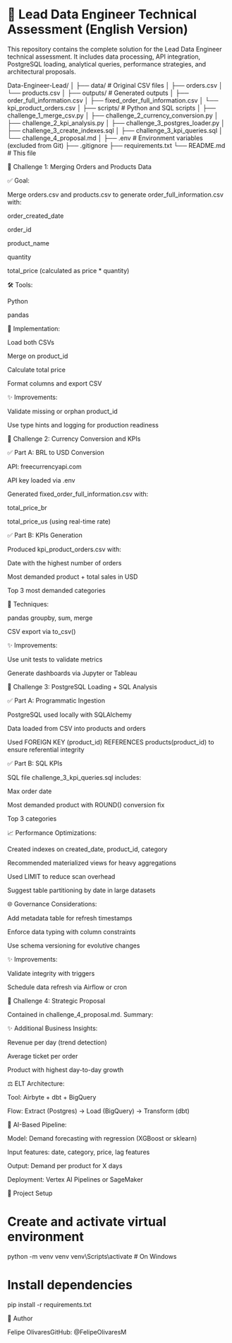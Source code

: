 # 🧠 Lead Data Engineer Technical Assessment (English Version)

This repository contains the complete solution for the Lead Data Engineer technical assessment. It includes data processing, API integration, PostgreSQL loading, analytical queries, performance strategies, and architectural proposals.


Data-Engineer-Lead/
│
├── data/                   # Original CSV files
│   ├── orders.csv
│   └── products.csv
│
├── outputs/                # Generated outputs
│   ├── order_full_information.csv
│   ├── fixed_order_full_information.csv
│   └── kpi_product_orders.csv
│
├── scripts/                # Python and SQL scripts
│   ├── challenge_1_merge_csv.py
│   ├── challenge_2_currency_conversion.py
│   ├── challenge_2_kpi_analysis.py
│   ├── challenge_3_postgres_loader.py
│   ├── challenge_3_create_indexes.sql
│   ├── challenge_3_kpi_queries.sql
│   └── challenge_4_proposal.md
│
├── .env                    # Environment variables (excluded from Git)
├── .gitignore
├── requirements.txt
└── README.md               # This file



🧐 Challenge 1: Merging Orders and Products Data

✅ Goal:

Merge orders.csv and products.csv to generate order_full_information.csv with:

order_created_date

order_id

product_name

quantity

total_price (calculated as price * quantity)

🛠️ Tools:

Python

pandas

📃 Implementation:

Load both CSVs

Merge on product_id

Calculate total price

Format columns and export CSV

✨ Improvements:

Validate missing or orphan product_id

Use type hints and logging for production readiness

🌟 Challenge 2: Currency Conversion and KPIs

✅ Part A: BRL to USD Conversion

API: freecurrencyapi.com

API key loaded via .env

Generated fixed_order_full_information.csv with:

total_price_br

total_price_us (using real-time rate)

✅ Part B: KPIs Generation

Produced kpi_product_orders.csv with:

Date with the highest number of orders

Most demanded product + total sales in USD

Top 3 most demanded categories

🤝 Techniques:

pandas groupby, sum, merge

CSV export via to_csv()

✨ Improvements:

Use unit tests to validate metrics

Generate dashboards via Jupyter or Tableau

🧰 Challenge 3: PostgreSQL Loading + SQL Analysis

✅ Part A: Programmatic Ingestion

PostgreSQL used locally with SQLAlchemy

Data loaded from CSV into products and orders

Used FOREIGN KEY (product_id) REFERENCES products(product_id) to ensure referential integrity

✅ Part B: SQL KPIs

SQL file challenge_3_kpi_queries.sql includes:

Max order date

Most demanded product with ROUND() conversion fix

Top 3 categories

📈 Performance Optimizations:

Created indexes on created_date, product_id, category

Recommended materialized views for heavy aggregations

Used LIMIT to reduce scan overhead

Suggest table partitioning by date in large datasets

🌐 Governance Considerations:

Add metadata table for refresh timestamps

Enforce data typing with column constraints

Use schema versioning for evolutive changes

✨ Improvements:

Validate integrity with triggers

Schedule data refresh via Airflow or cron

🤖 Challenge 4: Strategic Proposal

Contained in challenge_4_proposal.md. Summary:

✨ Additional Business Insights:

Revenue per day (trend detection)

Average ticket per order

Product with highest day-to-day growth

⚖️ ELT Architecture:

Tool: Airbyte + dbt + BigQuery

Flow: Extract (Postgres) → Load (BigQuery) → Transform (dbt)

🧠 AI-Based Pipeline:

Model: Demand forecasting with regression (XGBoost or sklearn)

Input features: date, category, price, lag features

Output: Demand per product for X days

Deployment: Vertex AI Pipelines or SageMaker

🚀 Project Setup

# Create and activate virtual environment
python -m venv venv
venv\Scripts\activate  # On Windows

# Install dependencies
pip install -r requirements.txt

📧 Author

Felipe OlivaresGitHub: @FelipeOlivaresM